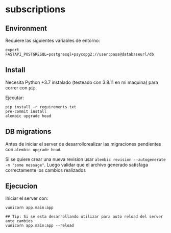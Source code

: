 # subscriptions

## Environment
Requiere las siguientes variables de entorno: 
```shell
export FASTAPI_POSTGRESQL=postgresql+psycopg2://user:pass@databaseurl/db
```

## Install
Necesita Python +3.7 instalado (testeado con 3.8.11 en mi maquina) para correr con `pip`. 

Ejecutar:
```shell
pip install -r requirements.txt
pre-commit install
alembic upgrade head
```

## DB migrations
Antes de iniciar el server de desarrollorealizar las migraciones pendientes con `alembic upgrade head`.

Si se quiere crear una nueva revision usar `alembic revision --autogenerate -m "some message"`. Luego validar que el 
archivo generado satisfaga correctamente los cambios realizados

## Ejecucion
Iniciar el server con:
```shell
vunicorn app.main:app

## Tip: Si se esta desarrollando utilizar para auto reload del server ante cambios
vunicorn app.main:app --reload
```

